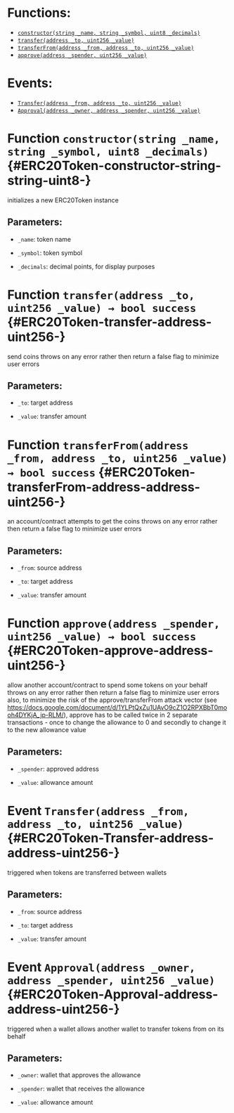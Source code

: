 

# Functions:
- [`constructor(string _name, string _symbol, uint8 _decimals)`](#ERC20Token-constructor-string-string-uint8-)
- [`transfer(address _to, uint256 _value)`](#ERC20Token-transfer-address-uint256-)
- [`transferFrom(address _from, address _to, uint256 _value)`](#ERC20Token-transferFrom-address-address-uint256-)
- [`approve(address _spender, uint256 _value)`](#ERC20Token-approve-address-uint256-)

# Events:
- [`Transfer(address _from, address _to, uint256 _value)`](#ERC20Token-Transfer-address-address-uint256-)
- [`Approval(address _owner, address _spender, uint256 _value)`](#ERC20Token-Approval-address-address-uint256-)

# Function `constructor(string _name, string _symbol, uint8 _decimals)` {#ERC20Token-constructor-string-string-uint8-}
initializes a new ERC20Token instance

## Parameters:
- `_name`:        token name

- `_symbol`:      token symbol

- `_decimals`:    decimal points, for display purposes
# Function `transfer(address _to, uint256 _value) → bool success` {#ERC20Token-transfer-address-uint256-}
send coins
throws on any error rather then return a false flag to minimize user errors

## Parameters:
- `_to`:      target address

- `_value`:   transfer amount

# Function `transferFrom(address _from, address _to, uint256 _value) → bool success` {#ERC20Token-transferFrom-address-address-uint256-}
an account/contract attempts to get the coins
throws on any error rather then return a false flag to minimize user errors

## Parameters:
- `_from`:    source address

- `_to`:      target address

- `_value`:   transfer amount

# Function `approve(address _spender, uint256 _value) → bool success` {#ERC20Token-approve-address-uint256-}
allow another account/contract to spend some tokens on your behalf
throws on any error rather then return a false flag to minimize user errors
also, to minimize the risk of the approve/transferFrom attack vector
(see https://docs.google.com/document/d/1YLPtQxZu1UAvO9cZ1O2RPXBbT0mooh4DYKjA_jp-RLM/), approve has to be called twice
in 2 separate transactions - once to change the allowance to 0 and secondly to change it to the new allowance value

## Parameters:
- `_spender`: approved address

- `_value`:   allowance amount


# Event `Transfer(address _from, address _to, uint256 _value)` {#ERC20Token-Transfer-address-address-uint256-}
triggered when tokens are transferred between wallets

## Parameters:
- `_from`:    source address

- `_to`:      target address

- `_value`:   transfer amount
# Event `Approval(address _owner, address _spender, uint256 _value)` {#ERC20Token-Approval-address-address-uint256-}
triggered when a wallet allows another wallet to transfer tokens from on its behalf

## Parameters:
- `_owner`:   wallet that approves the allowance

- `_spender`: wallet that receives the allowance

- `_value`:   allowance amount
